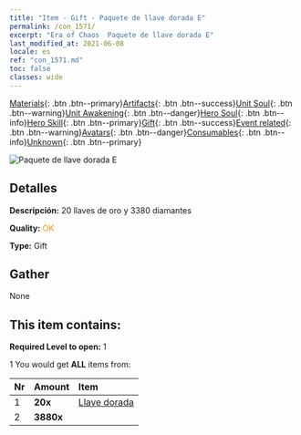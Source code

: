```yaml
---
title: "Item - Gift - Paquete de llave dorada E"
permalink: /con_1571/
excerpt: "Era of Chaos  Paquete de llave dorada E"
last_modified_at: 2021-06-08
locale: es
ref: "con_1571.md"
toc: false
classes: wide
---
```

 [Materials](/ItemsES/){: .btn .btn--primary}[Artifacts](/ItemsES/Artifacts/){: .btn .btn--success}[Unit Soul](/ItemsES/UnitSoul/){: .btn .btn--warning}[Unit Awakening](/ItemsES/UnitAwakening/){: .btn .btn--danger}[Hero Soul](/ItemsES/HeroSoul/){: .btn .btn--info}[Hero Skill](/ItemsES/HeroSkill/){: .btn .btn--primary}[Gift](/ItemsES/Gift/){: .btn .btn--success}[Event related](/ItemsES/Events/){: .btn .btn--warning}[Avatars](/ItemsES/Avatars/){: .btn .btn--danger}[Consumables](/ItemsES/Consumables/){: .btn .btn--info}[Unknown](/ItemsES/Unknown/){: .btn .btn--primary}

 ![Paquete de llave dorada E](/images/t/i_907187.png)

## Detalles
 **Descripción:** 20 llaves de oro y 3380 diamantes

 **Quality:** <span style="color: #FF8C00">OK</span>

 **Type:** Gift

## Gather

  None

## This item contains:

 **Required Level to open:** 1

 1 You would get **ALL** items  from:

  | Nr | Amount |     Item    |
  |:---|:-------|:------------|
  | 1 |  **20x** | [Llave dorada](/ItemsES/con_783/) |  | 
  | 2 |  **3880x** | <i class="fas fa-gem"/> |  | 
